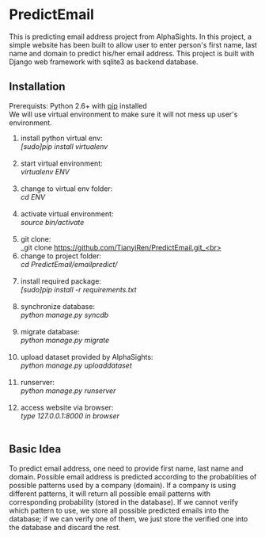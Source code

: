 PredictEmail
============

This is predicting email address project from AlphaSights. In this project, a simple website has been built to allow user to enter person's first name, last name and domain to predict his/her email address. This project is built with Django web framework with sqlite3 as backend database. 

## Installation

Prerequists: Python 2.6+ with [pip](https://pip.pypa.io/en/latest/installing.html#install-pip) installed<br>
We will use virtual environment to make sure it will not mess up user's environment.<br>
1. install python virtual env:<br>
	_[sudo]pip install virtualenv_<br><br>
2. start virtual environment:<br>
	_virtualenv ENV_<br><br>
3. change to virtual env folder:<br>
	_cd ENV_<br><br>
4. activate virtual environment:<br>
	_source bin/activate_<br><br>
5. git clone:<br>
	_git clone https://github.com/TianyiRen/PredictEmail.git_<br><br>
6. change to project folder:<br>
	_cd PredictEmail/emailpredict/_<br><br>
7. install required package:<br>
	_[sudo]pip install -r requirements.txt_<br><br>
8. synchronize database:<br>
	_python manage.py syncdb_<br><br>
9. migrate database:<br>
	_python manage.py migrate_<br><br>
10. upload dataset provided by AlphaSights:<br>
	_python manage.py uploaddataset_<br><br>
11. runserver:<br>
	_python manage.py runserver_<br><br>
12. access website via browser:<br>
	_type 127.0.0.1:8000 in browser_<br><br>

## Basic Idea
To predict email address, one need to provide first name, last name and domain. Possible email address is predicted according to the probablities of possible patterns used by a company (domain). If a company is using different patterns, it will return all possible email patterns with corresponding probability (stored in the database). If we cannot verify which pattern to use, we store all possible predicted emails into the database; if we can verify one of them, we just store the verified one into the database and discard the rest. 
